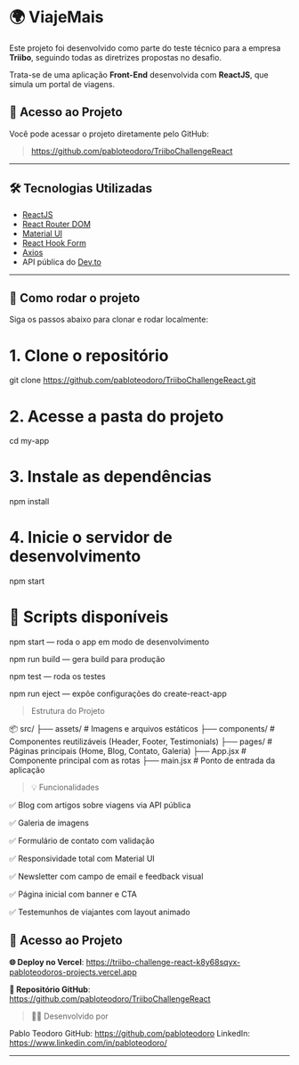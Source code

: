 # 🌍 ViajeMais

Este projeto foi desenvolvido como parte do teste técnico para a empresa **Triibo**, seguindo todas as diretrizes propostas no desafio.

Trata-se de uma aplicação **Front-End** desenvolvida com **ReactJS**, que simula um portal de viagens.

## 🔗 Acesso ao Projeto

Você pode acessar o projeto diretamente pelo GitHub:

> https://github.com/pabloteodoro/TriiboChallengeReact

---

## 🛠 Tecnologias Utilizadas

- [ReactJS](https://reactjs.org/docs/getting-started.html)
- [React Router DOM](https://reactrouter.com/en/main)
- [Material UI](https://mui.com/)
- [React Hook Form](https://react-hook-form.com/)
- [Axios](https://axios-http.com/)
- API pública do [Dev.to](https://developers.forem.com/api/)

---

## 🚀  Como rodar o projeto

Siga os passos abaixo para clonar e rodar localmente:

# 1. Clone o repositório
git clone https://github.com/pabloteodoro/TriiboChallengeReact.git

# 2. Acesse a pasta do projeto
cd my-app

# 3. Instale as dependências
npm install

# 4. Inicie o servidor de desenvolvimento
npm start

# 🧪 Scripts disponíveis
npm start — roda o app em modo de desenvolvimento

npm run build — gera build para produção

npm test — roda os testes

npm run eject — expõe configurações do create-react-app

> Estrutura do Projeto

📦 src/
├── assets/ # Imagens e arquivos estáticos
├── components/ # Componentes reutilizáveis (Header, Footer, Testimonials)
├── pages/  # Páginas principais (Home, Blog, Contato, Galeria)
├── App.jsx   # Componente principal com as rotas
├── main.jsx # Ponto de entrada da aplicação

>💡 Funcionalidades

✅ Blog com artigos sobre viagens via API pública

✅ Galeria de imagens

✅ Formulário de contato com validação

✅ Responsividade total com Material UI

✅ Newsletter com campo de email e feedback visual

✅ Página inicial com banner e CTA

✅ Testemunhos de viajantes com layout animado

## 🔗 Acesso ao Projeto

**🌐 Deploy no Vercel**: https://triibo-challenge-react-k8y68sqyx-pabloteodoros-projects.vercel.app

**📂 Repositório GitHub**: https://github.com/pabloteodoro/TriiboChallengeReact

> 🧑‍💻 Desenvolvido por

 Pablo Teodoro
 GitHub: https://github.com/pabloteodoro
 LinkedIn: https://www.linkedin.com/in/pabloteodoro/



---



